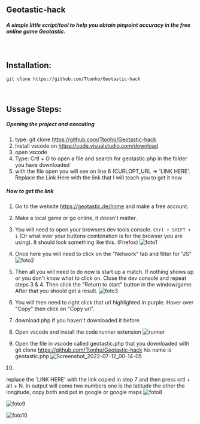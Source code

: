 ## Geotastic-hack

##### A simple little script/tool to help you obtain pinpoint accuracy in the free online game Geotastic.
<br />

## Installation:
```
git clone https://github.com/Ttonho/Geotastic-hack

```
<br />

## Ussage Steps:

##### Opening the project and executing
1. type: git clone https://github.com/Ttonho/Geotastic-hack
2. Install vscode on https://code.visualstudio.com/download 
3. open vscode
4. Type: Crtl + O to open a file and search for geotastic.php in the folder you have downloaded
5. with the file open you will see on line 6 (CURLOPT_URL => 'LINK HERE'. Replace the Link Here with the link that I will teach you to get it now

##### How to get the link 

1. Go to the website https://geotastic.de/home and make a free account.

2. Make a local game or go online, it doesn't matter.

3. You will need to open your browsers dev tools console. `Ctrl + SHIFT + i` (Or what ever your buttons combination is for the browser you are using).
It should look something like this. (Firefox)
![foto1](https://user-images.githubusercontent.com/58658417/178397556-b567662c-96c9-474b-b4d8-45ec7d2df760.png)

4. Once here you will need to click on the "Network" tab and filter for "JS"
![foto2](https://user-images.githubusercontent.com/58658417/178399311-c36475c8-60a8-4662-9b81-f392a4f3a401.png)


5. Then all you will need to do now is start up a match. If nothing shows up or you don't know what to click on. Close the dev console and repeat steps 3 & 4. Then  click the "Return to start" button in the window/game. After that you should get a result.
![foto3](https://user-images.githubusercontent.com/58658417/178399610-cb7f004c-3209-4e18-ba7f-c2ce4dceff89.jpg)

6. You will then need to right click that url highlighted in purple. Hover over "Copy" then click on "Copy url".

7. download php if you haven't downloaded it before

8. Open vscode and install the code runner extension
![runner](https://user-images.githubusercontent.com/58658417/178400267-560e5e26-5b80-4df7-8d02-e9873fa1c87d.png)

9. Open the file in vscode called geotastic.php that you downloaded with git clone https://github.com/Ttonho/Geotastic-hack his name is geotastic.php
![Screenshot_2022-07-12_00-14-05](https://user-images.githubusercontent.com/58658417/178400837-68134962-925a-427c-9be9-a7b92d74abb9.png)

10. 
replace the 'LINK HERE' with the link copied in step 7 and then press crtl + alt + N. In output will come two numbers one is the latitude the other the longitude, copy both and put in google or google maps
![foto8](https://user-images.githubusercontent.com/58658417/178401273-de140f76-6d95-474a-b915-e636f30dc706.png)

![foto9](https://user-images.githubusercontent.com/58658417/178401280-9f501b80-063b-43b0-8ea4-687494a26000.png)

![foto10](https://user-images.githubusercontent.com/58658417/178401409-1d7ebf2f-4962-4224-bb11-1172f86e7da9.png)

